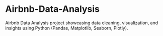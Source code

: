 # Airbnb-Data-Analysis
Airbnb Data Analysis project showcasing data cleaning, visualization, and insights using Python (Pandas, Matplotlib, Seaborn, Plotly).
